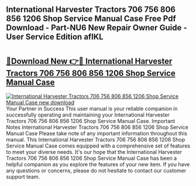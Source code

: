 ## International Harvester Tractors 706 756 806 856 1206 Shop Service Manual Case Free Pdf Download - Part-NU6 New Repair Owner Guide - User Service Edition aflKL

# <h2><a href="http://bc81904.oget.top/?id=International+Harvester+Tractors+706+756+806+856+1206+Shop+Service+Manual+Case">🔗Download New 👉🔴 International Harvester Tractors 706 756 806 856 1206 Shop Service Manual Case</a></h2>

[![International Harvester Tractors 706 756 806 856 1206 Shop Service Manual Case new download](https://i.imgur.com/5g1atiW.png)](http://bc81904.oget.top/?id=International+Harvester+Tractors+706+756+806+856+1206+Shop+Service+Manual+Case)
Your Partner in Success This user manual is your reliable companion in successfully operating and maintaining your International Harvester Tractors 706 756 806 856 1206 Shop Service Manual Case. Important Notes International Harvester Tractors 706 756 806 856 1206 Shop Service Manual Case Please take note of any important information throughout this manual. This International Harvester Tractors 706 756 806 856 1206 Shop Service Manual Case comes equipped with a comprehensive set of features to meet your diverse needs. It's our hope that the International Harvester Tractors 706 756 806 856 1206 Shop Service Manual Case has been a helpful companion as you explore the features of your new item. If you have any questions or concerns, please do not hesitate to contact our customer support team.

